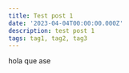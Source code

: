```yaml
---
title: Test post 1
date: '2023-04-04T00:00:00.000Z'
description: test post 1
tags: tag1, tag2, tag3
---
```


hola que ase